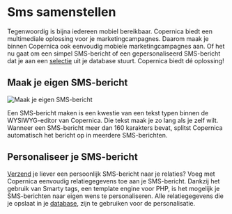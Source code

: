 # Sms samenstellen

Tegenwoordig is bijna iedereen mobiel bereikbaar. Copernica biedt een
multimediale oplossing voor je marketingcampagnes. Daarom maak je binnen
Copernica ook eenvoudig mobiele marketingcampagnes aan. Of het nu gaat
om een simpel SMS-bericht of een gepersonaliseerd SMS-bericht dat je aan
een [selectie](./define-target-groups-with-selections.md "Definieer doelgroepen met selecties")
uit je database stuurt. Copernica biedt dé oplossing!

Maak je eigen SMS-bericht
-------------------------

![Maak je eigen
SMS-bericht](../images/nl-send-text-messages-copernica.gif "Maak je eigen SMS-bericht")

Een SMS-bericht maken is een kwestie van een tekst typen binnen de
WYSIWYG-editor van Copernica. Die tekst maak je zo lang als je zelf
wilt. Wanneer een SMS-bericht meer dan 160 karakters bevat, splitst
Copernica automatisch het bericht op in meerdere SMS-berichten.

Personaliseer je SMS-bericht
----------------------------

[Verzend](./sending-your-text-message.md "SMS-bericht verzenden")
je liever een persoonlijk SMS-bericht naar je relaties? Voeg met
Copernica eenvoudig relatiegegevens toe aan je SMS-bericht. Dankzij het
gebruik van Smarty tags, een template engine voor PHP, is het mogelijk
je SMS-berichten naar eigen wens te personaliseren. Alle relatiegegevens
die je opslaat in je
[database](./creating-your-own-databases.md "Maak je eigen database"),
zijn te gebruiken voor de personalisatie.
